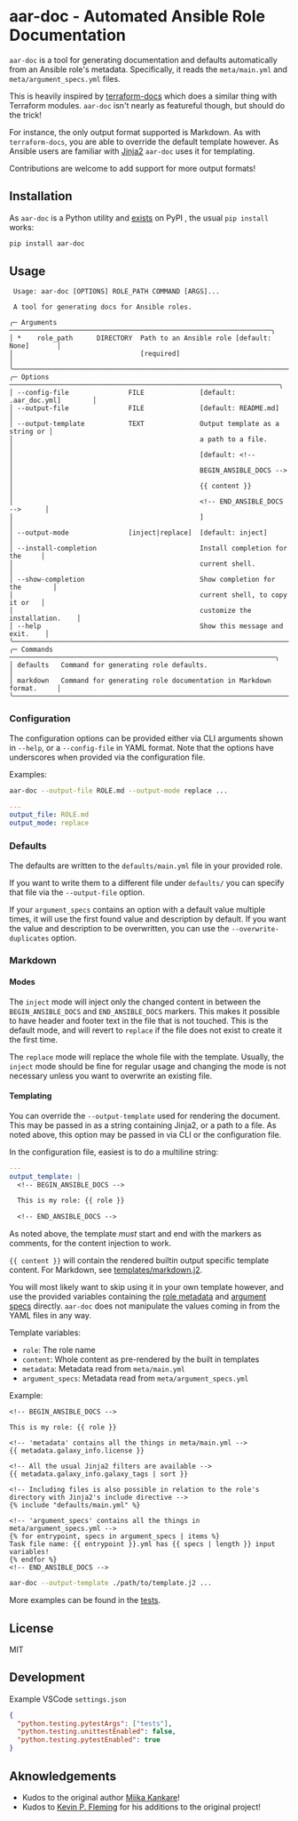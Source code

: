 # aar-doc - Automated Ansible Role Documentation

`aar-doc` is a tool for generating documentation and defaults automatically from an Ansible role's metadata. Specifically, it reads the `meta/main.yml` and `meta/argument_specs.yml` files.

This is heavily inspired by [terraform-docs](https://github.com/terraform-docs/terraform-docs) which does a similar thing with Terraform modules. `aar-doc` isn't nearly as featureful though, but should do the trick!

For instance, the only output format supported is Markdown. As with `terraform-docs`, you are able to override the default template however. As Ansible users are familiar with [Jinja2](https://jinja.palletsprojects.com/en/3.1.x/) `aar-doc` uses it for templating.

Contributions are welcome to add support for more output formats!

## Installation

As `aar-doc` is a Python utility and [exists](https://pypi.org/project/aar-doc/) on PyPI , the usual `pip install` works:

``` sh
pip install aar-doc
```

## Usage

```text
 Usage: aar-doc [OPTIONS] ROLE_PATH COMMAND [ARGS]...

 A tool for generating docs for Ansible roles.

╭─ Arguments ──────────────────────────────────────────────────────────────────╮
│ *    role_path      DIRECTORY  Path to an Ansible role [default: None]       │
│                                [required]                                    │
╰──────────────────────────────────────────────────────────────────────────────╯
╭─ Options ────────────────────────────────────────────────────────────────────╮
│ --config-file               FILE              [default: .aar_doc.yml]        │
│ --output-file               FILE              [default: README.md]           │
│ --output-template           TEXT              Output template as a string or │
│                                               a path to a file.              │
│                                               [default: <!--                 │
│                                               BEGIN_ANSIBLE_DOCS -->         │
│                                               {{ content }}                  │
│                                               <!-- END_ANSIBLE_DOCS -->      │
│                                               ]                              │
│ --output-mode               [inject|replace]  [default: inject]              │
│ --install-completion                          Install completion for the     │
│                                               current shell.                 │
│ --show-completion                             Show completion for the        │
│                                               current shell, to copy it or   │
│                                               customize the installation.    │
│ --help                                        Show this message and exit.    │
╰──────────────────────────────────────────────────────────────────────────────╯
╭─ Commands ───────────────────────────────────────────────────────────────────╮
│ defaults   Command for generating role defaults.                             │
│ markdown   Command for generating role documentation in Markdown format.     │
╰──────────────────────────────────────────────────────────────────────────────╯
```

### Configuration

The configuration options can be provided either via CLI arguments shown in `--help`, or a `--config-file` in YAML format. Note that the options have underscores when provided via the configuration file.

Examples:

```sh
aar-doc --output-file ROLE.md --output-mode replace ...
```

```yaml
---
output_file: ROLE.md
output_mode: replace
```

### Defaults

The defaults are written to the `defaults/main.yml` file in your provided role.

If you want to write them to a different file under `defaults/` you can specify that file via the `--output-file` option.

If your `argument_specs` contains an option with a default value multiple times, it will use the first found value and description by default. If you want the value and description to be overwritten, you can use the `--overwrite-duplicates` option.

### Markdown

#### Modes

The `inject` mode will inject only the changed content in between the `BEGIN_ANSIBLE_DOCS` and `END_ANSIBLE_DOCS` markers. This makes it possible to have header and footer text in the file that is not touched. This is the default mode, and will revert to `replace` if the file does not exist to create it the first time.

The `replace` mode will replace the whole file with the template. Usually, the `inject` mode should be fine for regular usage and changing the mode is not necessary unless you want to overwrite an existing file.

#### Templating

You can override the `--output-template` used for rendering the document. This may be passed in as a string containing Jinja2, or a path to a file. As noted above, this option may be passed in via CLI or the configuration file.

In the configuration file, easiest is to do a multiline string:

```yaml
---
output_template: |
  <!-- BEGIN_ANSIBLE_DOCS -->

  This is my role: {{ role }}

  <!-- END_ANSIBLE_DOCS -->
```

As noted above, the template _must_ start and end with the markers as comments, for the content injection to work.

`{{ content }}` will contain the rendered builtin output specific template content. For Markdown, see [templates/markdown.j2](./templates/markdown.j2).

You will most likely want to skip using it in your own template however, and use the provided variables containing the [role metadata](https://old-galaxy.ansible.com/docs/contributing/creating_role.html#role-metadata) and [argument specs](https://docs.ansible.com/ansible/latest/user_guide/playbooks_reuse_roles.html#specification-format) directly. `aar-doc` does not manipulate the values coming in from the YAML files in any way.

Template variables:

- `role`: The role name
- `content`: Whole content as pre-rendered by the built in templates
- `metadata`: Metadata read from `meta/main.yml`
- `argument_specs`: Metadata read from `meta/argument_specs.yml`

Example:

```jinja2
<!-- BEGIN_ANSIBLE_DOCS -->

This is my role: {{ role }}

<!-- 'metadata' contains all the things in meta/main.yml -->
{{ metadata.galaxy_info.license }}

<!-- All the usual Jinja2 filters are available -->
{{ metadata.galaxy_info.galaxy_tags | sort }}

<!-- Including files is also possible in relation to the role's directory with Jinja2's include directive -->
{% include "defaults/main.yml" %}

<!-- 'argument_specs' contains all the things in meta/argument_specs.yml -->
{% for entrypoint, specs in argument_specs | items %}
Task file name: {{ entrypoint }}.yml has {{ specs | length }} input variables!
{% endfor %}
<!-- END_ANSIBLE_DOCS -->
```

```sh
aar-doc --output-template ./path/to/template.j2 ...
```

More examples can be found in the [tests](./tests/).

## License

MIT

## Development

Example VSCode `settings.json`

```json
{
  "python.testing.pytestArgs": ["tests"],
  "python.testing.unittestEnabled": false,
  "python.testing.pytestEnabled": true
}
```

## Aknowledgements

- Kudos to the original author [Miika Kankare](https://github.com/quulah)!
- Kudos to [Kevin P. Fleming](https://github.com/kpfleming) for his additions to the original project!
